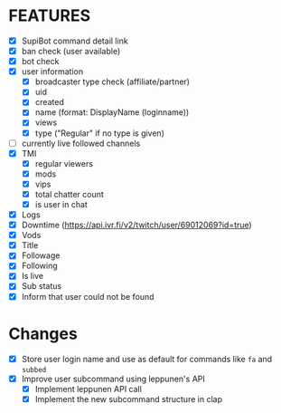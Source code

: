 # FEATURES
- [x] SupiBot command detail link
- [x] ban check (user available)
- [x] bot check
- [x] user information
  - [x] broadcaster type check (affiliate/partner)
  - [x] uid
  - [x] created
  - [x] name (format: DisplayName (loginname))
  - [x] views
  - [x] type ("Regular" if no type is given)
- [ ] currently live followed channels
- [x] TMI
  - [x] regular viewers
  - [x] mods
  - [x] vips
  - [x] total chatter count
  - [x] is user in chat
- [x] Logs
- [x] Downtime (https://api.ivr.fi/v2/twitch/user/69012069?id=true)
- [x] Vods
- [x] Title
- [x] Followage
- [x] Following
- [x] Is live
- [x] Sub status
- [x] Inform that user could not be found

# Changes
- [x] Store user login name and use as default for commands like `fa` and `subbed`
- [x] Improve user subcommand using leppunen's API
  - [x] Implement leppunen API call
  - [x] Implement the new subcommand structure in clap